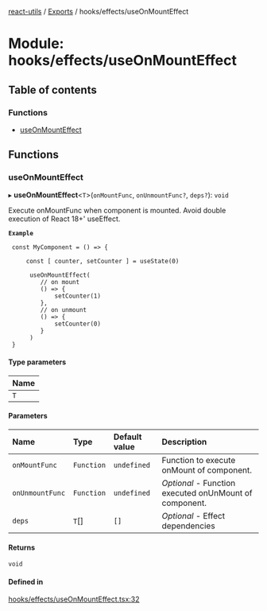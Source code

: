 [react-utils](../README.md) / [Exports](../modules.md) / hooks/effects/useOnMountEffect

# Module: hooks/effects/useOnMountEffect

## Table of contents

### Functions

- [useOnMountEffect](hooks_effects_useOnMountEffect.md#useonmounteffect)

## Functions

### useOnMountEffect

▸ **useOnMountEffect**<`T`\>(`onMountFunc`, `onUnmountFunc?`, `deps?`): `void`

Execute onMountFunc when component is mounted. Avoid double execution of React 18+' useEffect.

**`Example`**

```
 const MyComponent = () => {

     const [ counter, setCounter ] = useState(0)

      useOnMountEffect(
         // on mount
         () => {
             setCounter(1)
         },
         // on unmount
         () => {
             setCounter(0)
         }
      )
 }

```

#### Type parameters

| Name |
| :------ |
| `T` |

#### Parameters

| Name | Type | Default value | Description |
| :------ | :------ | :------ | :------ |
| `onMountFunc` | `Function` | `undefined` | Function to execute onMount of component. |
| `onUnmountFunc` | `Function` | `undefined` | *Optional* - Function executed onUnMount of component. |
| `deps` | `T`[] | `[]` | *Optional* - Effect dependencies |

#### Returns

`void`

#### Defined in

[hooks/effects/useOnMountEffect.tsx:32](https://github.com/mts88/react-utils/blob/eee399d/lib/hooks/effects/useOnMountEffect.tsx#L32)
